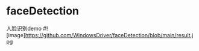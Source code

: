 # faceDetection
人脸识别demo
#![image]https://github.com/WindowsDriver/faceDetection/blob/main/result.jpg
